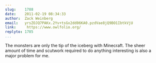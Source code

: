```yaml
---
slug:    1788
date:    2011-02-19 08:34:33
author:  Zack Weinberg
email:   yrsZOJQ7PAKx.2Yv+tsGx2dd06KA0.pzdVae8jQ9BO1IbtkVjU
link:     https://www.owlfolio.org/
replyto: 1785
...
```


The monsters are only the tip of the iceberg with Minecraft.  The
sheer amount of time and scutwork required to do anything interesting
is also a major problem for me.
